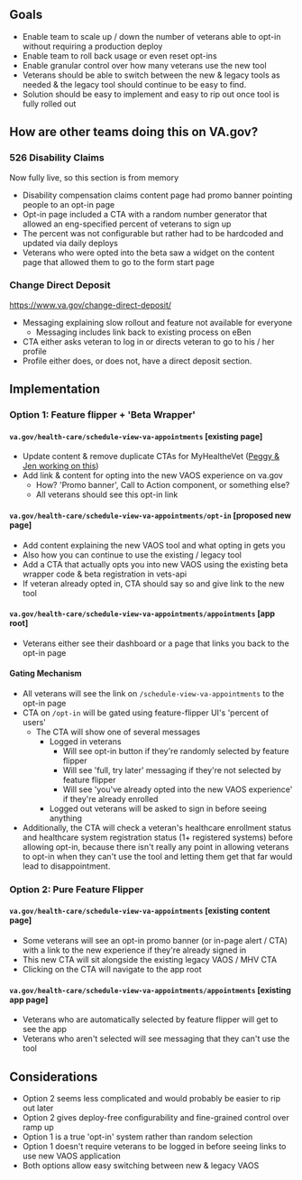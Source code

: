 ## Goals
* Enable team to scale up / down the number of veterans able to opt-in without requiring a production deploy
* Enable team to roll back usage or even reset opt-ins
* Enable granular control over how many veterans use the new tool
* Veterans should be able to switch between the new & legacy tools as needed & the legacy tool should continue to be easy to find.
* Solution should be easy to implement and easy to rip out once tool is fully rolled out

## How are other teams doing this on VA.gov?
### 526 Disability Claims
Now fully live, so this section is from memory
- Disability compensation claims content page had promo banner pointing people to an opt-in page
- Opt-in page included a CTA with a random number generator that allowed an eng-specified percent of veterans to sign up
- The percent was not configurable but rather had to be hardcoded and updated via daily deploys
- Veterans who were opted into the beta saw a widget on the content page that allowed them to go to the form start page

### Change Direct Deposit
https://www.va.gov/change-direct-deposit/
- Messaging explaining slow rollout and feature not available for everyone
  - Messaging includes link back to existing process on eBen
- CTA either asks veteran to log in or directs veteran to go to his / her profile
- Profile either does, or does not, have a direct deposit section.

## Implementation

### Option 1: Feature flipper + 'Beta Wrapper'
#### `va.gov/health-care/schedule-view-va-appointments` [existing page]
  - Update content & remove duplicate CTAs for MyHealtheVet ([Peggy & Jen working on this](https://app.zenhub.com/workspaces/vsp-5cedc9cce6e3335dc5a49fc4/issues/department-of-veterans-affairs/va.gov-team/2525))
  - Add link & content for opting into the new VAOS experience on va.gov
    - How? 'Promo banner', Call to Action component, or something else?
    - All veterans should see this opt-in link  
#### `va.gov/health-care/schedule-view-va-appointments/opt-in` [proposed new page]
  - Add content explaining the new VAOS tool and what opting in gets you
  - Also how you can continue to use the existing / legacy tool
  - Add a CTA that actually opts you into new VAOS using the existing beta wrapper code & beta registration in vets-api
  - If veteran already opted in, CTA should say so and give link to the new tool
  
#### `va.gov/health-care/schedule-view-va-appointments/appointments` [app root]
  - Veterans either see their dashboard or a page that links you back to the opt-in page

#### Gating Mechanism
- All veterans will see the link on `/schedule-view-va-appointments` to the opt-in page
- CTA on `/opt-in` will be gated using feature-flipper UI's 'percent of users'
  - The CTA will show one of several messages
    - Logged in veterans
      - Will see opt-in button if they're randomly selected by feature flipper
      - Will see 'full, try later' messaging if they're not selected by feature flipper
      - Will see 'you've already opted into the new VAOS experience' if they're already enrolled
    - Logged out veterans will be asked to sign in before seeing anything
- Additionally, the CTA will check a veteran's healthcare enrollment status and healthcare system registration status (1+ registered systems) before allowing opt-in, because there isn't really any point in allowing veterans to opt-in when they can't use the tool and letting them get that far would lead to disappointment.

### Option 2: Pure Feature Flipper
#### `va.gov/health-care/schedule-view-va-appointments` [existing content page]
- Some veterans will see an opt-in promo banner (or in-page alert / CTA) with a link to the new experience if they're already signed in
- This new CTA will sit alongside the existing legacy VAOS / MHV CTA
- Clicking on the CTA will navigate to the app root

#### `va.gov/health-care/schedule-view-va-appointments/appointments` [existing app page]
- Veterans who are automatically selected by feature flipper will get to see the app
- Veterans who aren't selected will see messaging that they can't use the tool

## Considerations
- Option 2 seems less complicated and would probably be easier to rip out later
- Option 2 gives deploy-free configurability and fine-grained control over ramp up
- Option 1 is a true 'opt-in' system rather than random selection
- Option 1 doesn't require veterans to be logged in before seeing links to use new VAOS application
- Both options allow easy switching between new & legacy VAOS




